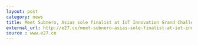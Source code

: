 ```yaml
---
layout: post
category: news
title: Meet Subnero, Asias sole finalist at IoT Innovation Grand Challenge
external_url: http://e27.co/meet-subnero-asias-sole-finalist-at-iot-innovation-grand-challenge-20141009/
source : www.e27.co
---
```

